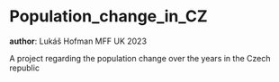 # Population_change_in_CZ

**author**: Lukáš Hofman
MFF UK 2023

A project regarding the population change over the years in the Czech republic
